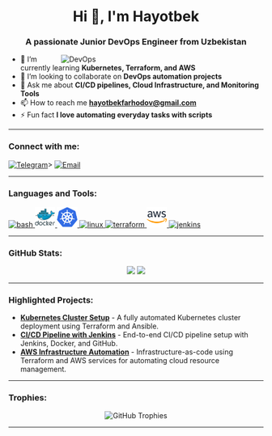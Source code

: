 <h1 align="center">Hi 👋, I'm Hayotbek</h1>
<h3 align="center">A passionate Junior DevOps Engineer from Uzbekistan</h3>

<img align="right" alt="DevOps" width="400" src="https://media.giphy.com/media/kH1DBkPNyZPOk0BxrM/giphy.gif">






- 🌱 I’m currently learning **Kubernetes, Terraform, and AWS**
- 👯 I’m looking to collaborate on **DevOps automation projects**
- 💬 Ask me about **CI/CD pipelines, Cloud Infrastructure, and Monitoring Tools**
- 📫 How to reach me **hayotbekfarhodov@gmail.com**
- ⚡ Fun fact **I love automating everyday tasks with scripts**

---

<h3 align="left">Connect with me:</h3>
<p align="left">
<a href="https://t.me/HayotbekFarxodov" target="blank"><img align="center" src="https://cdn.jsdelivr.net/npm/simple-icons@v3/icons/telegram.svg" alt="Telegram" height="30" width="40" /></a>>
<a href="mailto:hayotbekfarhodov021@gmail.com" target="blank"><img align="center" src="https://cdn.jsdelivr.net/npm/simple-icons@v3/icons/gmail.svg" alt="Email" height="30" width="40" /></a>

---

<h3 align="left">Languages and Tools:</h3>
<p align="left"> 
  <a href="https://www.gnu.org/software/bash/" target="_blank"> <img src="https://www.vectorlogo.zone/logos/gnu_bash/gnu_bash-icon.svg" alt="bash" width="40" height="40"/> </a> 
  <a href="https://www.docker.com/" target="_blank"> <img src="https://raw.githubusercontent.com/devicons/devicon/master/icons/docker/docker-original-wordmark.svg" alt="docker" width="40" height="40"/> </a> 
  <a href="https://kubernetes.io" target="_blank"> <img src="https://raw.githubusercontent.com/devicons/devicon/master/icons/kubernetes/kubernetes-plain.svg" alt="kubernetes" width="40" height="40"/> </a> 
  <a href="https://www.linux.org/" target="_blank"> <img src="https://www.vectorlogo.zone/logos/linux/linux-icon.svg" alt="linux" width="40" height="40"/> </a> 
  <a href="https://www.terraform.io/" target="_blank"> <img src="https://www.vectorlogo.zone/logos/terraformio/terraformio-icon.svg" alt="terraform" width="40" height="40"/> </a> 
  <a href="https://aws.amazon.com/" target="_blank"> <img src="https://raw.githubusercontent.com/devicons/devicon/master/icons/amazonwebservices/amazonwebservices-original-wordmark.svg" alt="aws" width="40" height="40"/> </a> 
  <a href="https://www.jenkins.io" target="_blank"> <img src="https://www.vectorlogo.zone/logos/jenkins/jenkins-icon.svg" alt="jenkins" width="40" height="40"/> </a> 
</p>

---

<h3 align="left">GitHub Stats:</h3>
<p align="center">
  <img height="180em" src="https://github-readme-stats.vercel.app/api?username=yourusername&show_icons=true&hide_border=true&count_private=true&include_all_commits=true&theme=radical" />
  <img height="180em" src="https://github-readme-stats.vercel.app/api/top-langs/?username=yourusername&layout=compact&hide_border=true&langs_count=10&theme=radical"/>
</p>

---

<h3 align="left">Highlighted Projects:</h3>

- [**Kubernetes Cluster Setup**](https://github.com/yourusername/k8s-cluster-setup) - A fully automated Kubernetes cluster deployment using Terraform and Ansible.
- [**CI/CD Pipeline with Jenkins**](https://github.com/yourusername/jenkins-cicd-pipeline) - End-to-end CI/CD pipeline setup with Jenkins, Docker, and GitHub.
- [**AWS Infrastructure Automation**](https://github.com/yourusername/aws-infra-automation) - Infrastructure-as-code using Terraform and AWS services for automating cloud resource management.

---

<h3 align="left">Trophies:</h3>

<p align="center">
  <img src="https://github-profile-trophy.vercel.app/?username=yourusername&theme=radical" alt="GitHub Trophies" />
</p>

---
